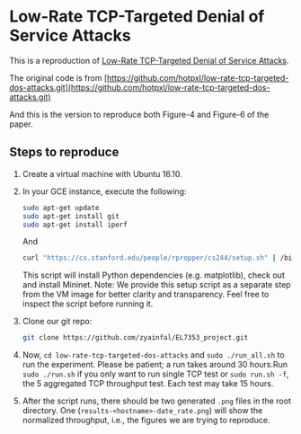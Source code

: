 # Low-Rate TCP-Targeted Denial of Service Attacks

This is a reproduction of [Low-Rate TCP-Targeted Denial of Service Attacks](http://www.cs.northwestern.edu/~akuzma/rice/doc/shrew.pdf).

The original code is from [https://github.com/hotpxl/low-rate-tcp-targeted-dos-attacks.git](https://github.com/hotpxl/low-rate-tcp-targeted-dos-attacks.git)

And this is the version to reproduce both Figure-4 and Figure-6 of the paper.

## Steps to reproduce
1.  Create a virtual machine with Ubuntu 16.10.

2.  In your GCE instance, execute the following:

    ```bash
    sudo apt-get update
    sudo apt-get install git
    sudo apt-get install iperf
    ```

    And 
 
    ```bash
    curl "https://cs.stanford.edu/people/rpropper/cs244/setup.sh" | /bin/bash
    ```

    This script will install Python dependencies (e.g. matplotlib), check out
    and install Mininet. Note: We provide this setup script as a separate step
    from the VM image for better clarity and transparency.  Feel free to
    inspect the script before running it.

3.  Clone our git repo:

    ```bash
    git clone https://github.com/zyainfal/EL7353_project.git
    ```

4.  Now, `cd low-rate-tcp-targeted-dos-attacks` and `sudo ./run_all.sh` to run the
    experiment. Please be patient; a run takes around 30 hours.Run `sudo ./run.sh` 
    if you only want to run single TCP test or `sudo run.sh -f`, the 5 aggregated 
    TCP throughput test. Each test may take 15 hours.

5.  After the script runs, there should be two generated `.png` files in the root 
    directory. One (`results-<hostname>-date_rate.png`) will show the normalized
    throughput, i.e., the figures we are trying to reproduce.

